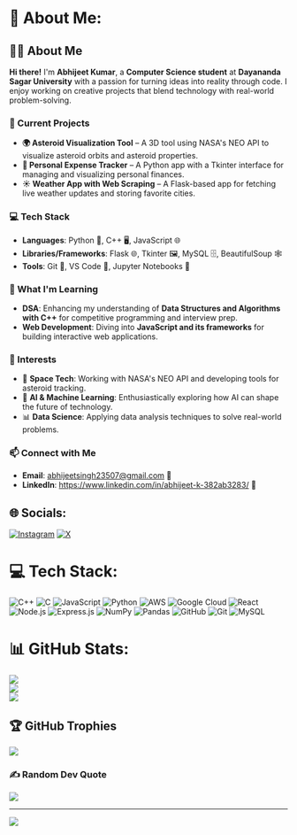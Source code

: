 # 💫 About Me:

## 👨‍💻 About Me

**Hi there!** I'm **Abhijeet Kumar**, a **Computer Science student** at **Dayananda Sagar University** with a passion for turning ideas into reality through code. I enjoy working on creative projects that blend technology with real-world problem-solving.

### 🚀 Current Projects
- **🌍 Asteroid Visualization Tool** – A 3D tool using NASA's NEO API to visualize asteroid orbits and asteroid properties.
- **💸 Personal Expense Tracker** – A Python app with a Tkinter interface for managing and visualizing personal finances.
- **☀️ Weather App with Web Scraping** – A Flask-based app for fetching live weather updates and storing favorite cities.

### 💻 Tech Stack
- **Languages**: Python 🐍, C++ 🖥️, JavaScript 🌐
- **Libraries/Frameworks**: Flask 🌐, Tkinter 🖼️, MySQL 🗄️, BeautifulSoup 🕸️
- **Tools**: Git 🔧, VS Code 📝, Jupyter Notebooks 📒

### 🌱 What I'm Learning
- **DSA**: Enhancing my understanding of **Data Structures and Algorithms with C++** for competitive programming and interview prep.
- **Web Development**: Diving into **JavaScript and its frameworks** for building interactive web applications.

### 🎯 Interests
- 🚀 **Space Tech**: Working with NASA's NEO API and developing tools for asteroid tracking.
- 🧠 **AI & Machine Learning**: Enthusiastically exploring how AI can shape the future of technology.
- 📊 **Data Science**: Applying data analysis techniques to solve real-world problems.

### 📫 Connect with Me
- **Email**: abhijeetsingh23507@gmail.com 📧
- **LinkedIn**: https://www.linkedin.com/in/abhijeet-k-382ab3283/ 💼

## 🌐 Socials:
[![Instagram](https://img.shields.io/badge/Instagram-%23E4405F.svg?logo=Instagram&logoColor=white)](https://instagram.com/ab._.jeet) [![X](https://img.shields.io/badge/X-black.svg?logo=X&logoColor=white)](https://x.com/JakeisNexion) 

# 💻 Tech Stack:
![C++](https://img.shields.io/badge/c++-%2300599C.svg?style=for-the-badge&logo=c%2B%2B&logoColor=white) ![C](https://img.shields.io/badge/c-%2300599C.svg?style=for-the-badge&logo=c&logoColor=white) ![JavaScript](https://img.shields.io/badge/javascript-%23323330.svg?style=for-the-badge&logo=javascript&logoColor=%23F7DF1E) ![Python](https://img.shields.io/badge/python-3670A0?style=for-the-badge&logo=python&logoColor=ffdd54) ![AWS](https://img.shields.io/badge/AWS-%23FF9900.svg?style=for-the-badge&logo=amazon-aws&logoColor=white) ![Google Cloud](https://img.shields.io/badge/GoogleCloud-%234285F4.svg?style=for-the-badge&logo=google-cloud&logoColor=white) ![React](https://img.shields.io/badge/react-%2320232a.svg?style=for-the-badge&logo=react&logoColor=%2361DAFB) ![Node.js](https://img.shields.io/badge/node.js-6DA55F?style=for-the-badge&logo=node.js&logoColor=white) ![Express.js](https://img.shields.io/badge/express.js-%23404d59.svg?style=for-the-badge&logo=express&logoColor=%2361DAFB) ![NumPy](https://img.shields.io/badge/numpy-%23013243.svg?style=for-the-badge&logo=numpy&logoColor=white) ![Pandas](https://img.shields.io/badge/pandas-%23150458.svg?style=for-the-badge&logo=pandas&logoColor=white) ![GitHub](https://img.shields.io/badge/github-%23121011.svg?style=for-the-badge&logo=github&logoColor=white) ![Git](https://img.shields.io/badge/git-%23F05033.svg?style=for-the-badge&logo=git&logoColor=white) ![MySQL](https://img.shields.io/badge/mysql-4479A1.svg?style=for-the-badge&logo=mysql&logoColor=white)

# 📊 GitHub Stats:
![](https://github-readme-stats.vercel.app/api?username=NexionisJake&theme=dark&hide_border=false&include_all_commits=true&count_private=true)<br/>
![](https://github-readme-streak-stats.herokuapp.com/?user=NexionisJake&theme=dark&hide_border=false)<br/>
![](https://github-readme-stats.vercel.app/api/top-langs/?username=NexionisJake&theme=dark&hide_border=false&include_all_commits=true&count_private=true&layout=compact)

## 🏆 GitHub Trophies
![](https://github-profile-trophy.vercel.app/?username=NexionisJake&theme=monokai&no-frame=true&no-bg=false&margin-w=4)

### ✍️ Random Dev Quote
![](https://quotes-github-readme.vercel.app/api?type=horizontal&theme=radical)

---
[![](https://visitcount.itsvg.in/api?id=NexionisJake&icon=0&color=0)](https://visitcount.itsvg.in)

